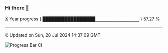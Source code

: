 ### Hi there 👋

⏳ Year progress { █████████████████▁▁▁▁▁▁▁▁▁▁▁▁▁ } 57.27 %

---

⏰ Updated on Sun, 28 Jul 2024 14:37:09 GMT

![Progress Bar CI](https://github.com/IshwaranRudhara/GIT-ACTION/workflows/Progress%20Bar%20CI/badge.svg)
